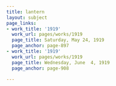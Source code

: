 ```yaml
---
title: lantern
layout: subject
page_links:
- work_title: '1919'
  work_url: pages/works/1919
  page_title: Saturday, May 24, 1919
  page_anchor: page-897
- work_title: '1919'
  work_url: pages/works/1919
  page_title: Wednesday, June  4, 1919
  page_anchor: page-908

---
```

